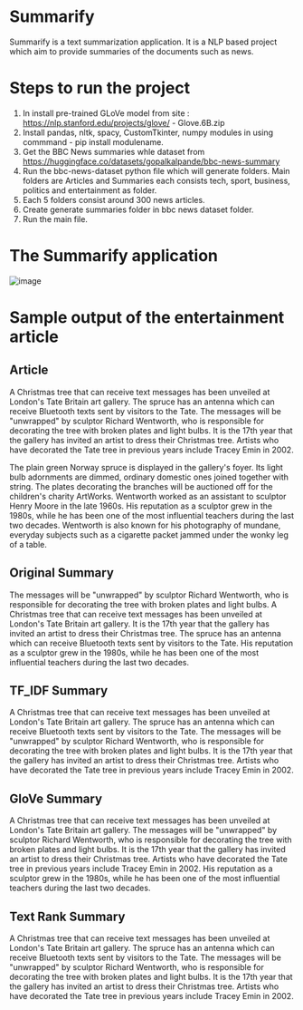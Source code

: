# Summarify
Summarify is a text summarization application. It is a NLP based project which aim to provide summaries of the documents such as news. 

# Steps to run the project
1. In install pre-trained GLoVe model from site : https://nlp.stanford.edu/projects/glove/ - Glove.6B.zip
2. Install pandas, nltk, spacy, CustomTkinter, numpy modules in using commmand - pip install modulename.
3. Get the BBC News summaries whle dataset from https://huggingface.co/datasets/gopalkalpande/bbc-news-summary
4. Run the bbc-news-dataset python file which will generate folders. Main folders are Articles and Summaries each consists tech, sport, business, politics and entertainment as folder.
5. Each 5 folders consist around 300 news articles.
6. Create generate summaries folder in bbc news dataset folder.
7. Run the main file.


# The Summarify application
![image](https://github.com/Trushali29/Summarify/assets/84562990/af4ea2a7-a5d5-4587-8581-522553f75820)



 
# Sample output of the entertainment article

## Article	
A Christmas tree that can receive text messages has been unveiled at London's Tate Britain art gallery.
 The spruce has an antenna which can receive Bluetooth texts sent by visitors to the Tate. The messages will be "unwrapped" by sculptor Richard Wentworth, who is responsible for decorating the tree with broken plates and light bulbs. It is the 17th year that the gallery has invited an artist to dress their Christmas tree. Artists who have decorated the Tate tree in previous years include Tracey Emin in 2002.
 
 The plain green Norway spruce is displayed in the gallery's foyer. Its light bulb adornments are dimmed, ordinary domestic ones joined together with string. The plates decorating the branches will be auctioned off for the children's charity ArtWorks. Wentworth worked as an assistant to sculptor Henry Moore in the late 1960s. His reputation as a sculptor grew in the 1980s, while he has been one of the most influential teachers during the last two decades. Wentworth is also known for his photography of mundane, everyday subjects such as a cigarette packet jammed under the wonky leg of a table.
 
## Original Summary	
The messages will be "unwrapped" by sculptor Richard Wentworth, who is responsible for decorating the tree with broken plates and light bulbs. A Christmas tree that can receive text messages has been unveiled at London's Tate Britain art gallery. It is the 17th year that the gallery has invited an artist to dress their Christmas tree. The spruce has an antenna which can receive Bluetooth texts sent by visitors to the Tate. His reputation as a sculptor grew in the 1980s, while he has been one of the most influential teachers during the last two decades.

## TF_IDF Summary	

A Christmas tree that can receive text messages has been unveiled at London's Tate Britain art gallery. The spruce has an antenna which can receive Bluetooth texts sent by visitors to the Tate. The messages will be "unwrapped" by sculptor Richard Wentworth, who is responsible for decorating the tree with broken plates and light bulbs. It is the 17th year that the gallery has invited an artist to dress their Christmas tree. Artists who have decorated the Tate tree in previous years include Tracey Emin in 2002.

## GloVe Summary	
A Christmas tree that can receive text messages has been unveiled at London's Tate Britain art gallery.
The messages will be "unwrapped" by sculptor Richard Wentworth, who is responsible for decorating the tree with broken plates and light bulbs.
It is the 17th year that the gallery has invited an artist to dress their Christmas tree.
Artists who have decorated the Tate tree in previous years include Tracey Emin in 2002.
His reputation as a sculptor grew in the 1980s, while he has been one of the most influential teachers during the last two decades.


## Text Rank Summary	
A Christmas tree that can receive text messages has been unveiled at London's Tate Britain art gallery. The spruce has an antenna which can receive Bluetooth texts sent by visitors to the Tate. The messages will be "unwrapped" by sculptor Richard Wentworth, who is responsible for decorating the tree with broken plates and light bulbs. It is the 17th year that the gallery has invited an artist to dress their Christmas tree. Artists who have decorated the Tate tree in previous years include Tracey Emin in 2002.
